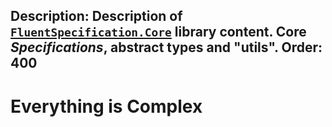Description: Description of <a href="/FluentSpecification/api/FluentSpecification.Core/"><code>FluentSpecification.Core</code></a> library content. Core <i>Specifications</i>, abstract types and "utils".
Order: 400
---

# Everything is Complex